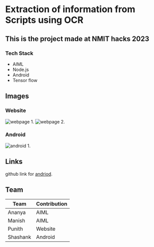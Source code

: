 # Extraction of information from Scripts using OCR

## This is the project made at NMIT hacks 2023


### Tech Stack

* AIML
* Node.js
* Android
* Tensor flow


## Images

### Website
![webpage 1.](/nmit-hackathon-web/screenshots/website-1.png "website screenshot")
![webpage 2.](/nmit-hackathon-web/screenshots/website-2.png "website screenshot")
### Android
![android 1.](/nmit-hackathon-web/screenshots/android-1.png "android screenshot")

## Links
github link for [andriod](https://www.github.com/Shashankappu/lipi).

## Team
 
| Team        | Contribution|
| ----------- |:------------|
| Ananya      | AIML        |
| Manish      | AIML        |
| Punith      | Website     |
| Shashank    | Android     |
